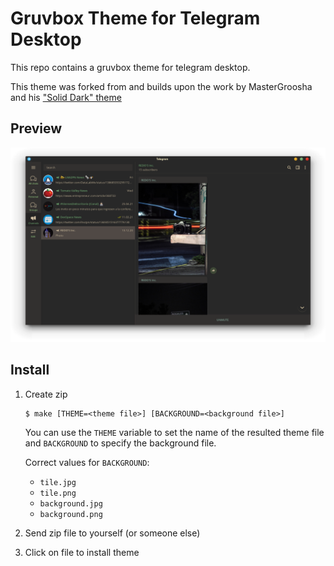 # Gruvbox Theme for Telegram Desktop

This repo contains a gruvbox theme for telegram desktop.

This theme was forked from and builds upon the work by MasterGroosha and his ["Solid Dark" theme](https://github.com/MasterGroosha/telegram-soliddark-theme)

## Preview

![Gruvbox](preview.png)

## Install

1. Create zip

	```
	$ make [THEME=<theme file>] [BACKGROUND=<background file>]
	```

	You can use the `THEME` variable to set the name of the resulted theme
	file and `BACKGROUND` to specify the background file.

	Correct values for `BACKGROUND`:

	* `tile.jpg`
	* `tile.png`
	* `background.jpg`
	* `background.png`

2. Send zip file to yourself (or someone else)

3. Click on file to install theme
